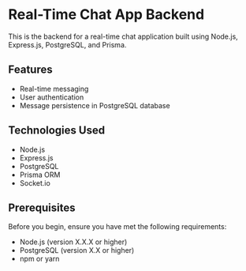 # Real-Time Chat App Backend

This is the backend for a real-time chat application built using Node.js, Express.js, PostgreSQL, and Prisma.

## Features

- Real-time messaging
- User authentication
- Message persistence in PostgreSQL database

## Technologies Used

- Node.js
- Express.js
- PostgreSQL
- Prisma ORM
- Socket.io

## Prerequisites

Before you begin, ensure you have met the following requirements:

- Node.js (version X.X.X or higher)
- PostgreSQL (version X.X or higher)
- npm or yarn

<!-- ## Installation

1. Clone the repository: -->

